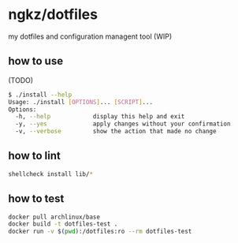 # ngkz/dotfiles
my dotfiles and configuration managent tool (WIP)

## how to use
(TODO)

```sh
$ ./install --help
Usage: ./install [OPTIONS]... [SCRIPT]...
Options:
  -h, --help            display this help and exit
  -y, --yes             apply changes without your confirmation
  -v, --verbose         show the action that made no change
```

## how to lint
```sh
shellcheck install lib/*
```

## how to test
```sh
docker pull archlinux/base
docker build -t dotfiles-test .
docker run -v $(pwd):/dotfiles:ro --rm dotfiles-test
```
